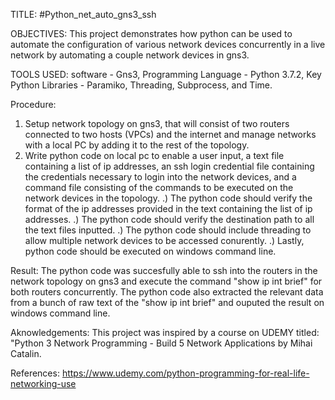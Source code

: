 TITLE:
#Python_net_auto_gns3_ssh

OBJECTIVES:
This project demonstrates how python can be used to automate the configuration of various network devices concurrently in a live network by automating a couple network devices in gns3.

TOOLS USED:
software - Gns3, Programming Language - Python 3.7.2, Key Python Libraries - Paramiko, Threading, Subprocess, and Time.

Procedure:
1) Setup network topology on gns3, that will consist of two routers connected to two hosts (VPCs) and the internet and manage networks with a local PC by adding it to the rest of the topology.
2) Write python code on local pc to enable a user input, a text file containing a list of ip addresses, an ssh login credential file containing the credentials necessary to login into the network devices, and a command file consisting of the commands to be executed on the network devices in the topology.
   .) The python code should verify the format of the ip addresses provided in the text containing the list of ip addresses.
   .) The python code should verify the destination path to all the text files inputted. 
   .) The python code should include threading to allow multiple network devices to be accessed conurently.
   .) Lastly, python code should be executed on windows command line.
   
Result:
The python code was succesfully able to ssh into the routers in the network topology on gns3 and execute the command "show ip int brief" for both routers concurrently. The python code also extracted the relevant data from a bunch of raw text of the "show ip int brief" and ouputed the result on windows command line.

Aknowledgements:
This project was inspired by a course on UDEMY titled: "Python 3 Network Programming - Build 5 Network Applications by Mihai Catalin.

References:
https://www.udemy.com/python-programming-for-real-life-networking-use
